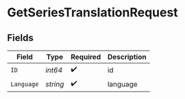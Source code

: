 # GetSeriesTranslationRequest


## Fields

| Field              | Type               | Required           | Description        |
| ------------------ | ------------------ | ------------------ | ------------------ |
| `ID`               | *int64*            | :heavy_check_mark: | id                 |
| `Language`         | *string*           | :heavy_check_mark: | language           |